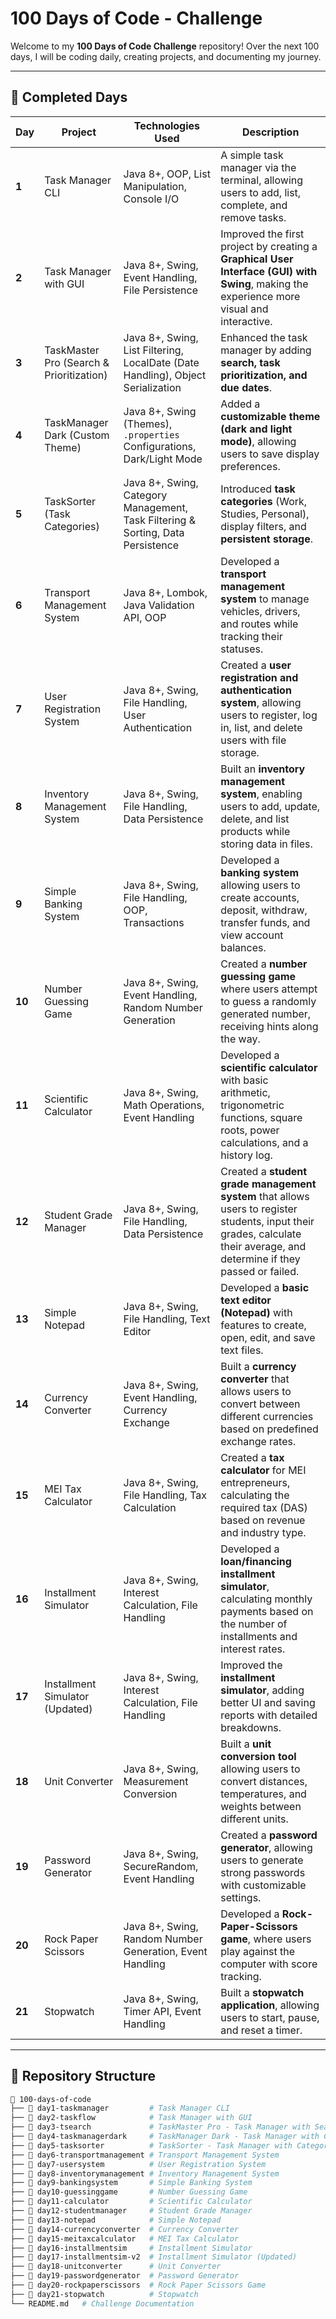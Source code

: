 
#  100 Days of Code - Challenge 

Welcome to my **100 Days of Code Challenge** repository! Over the next 100 days, I will be coding daily, creating projects, and documenting my journey. 






---

## 📌 Completed Days

| Day  | Project                          | Technologies Used                                   | Description |
|------|----------------------------------|---------------------------------------------------|-------------|
| **1**  | Task Manager CLI               | Java 8+, OOP, List Manipulation, Console I/O       | A simple task manager via the terminal, allowing users to add, list, complete, and remove tasks. |
| **2**  | Task Manager with GUI          | Java 8+, Swing, Event Handling, File Persistence  | Improved the first project by creating a **Graphical User Interface (GUI) with Swing**, making the experience more visual and interactive. |
| **3**  | TaskMaster Pro (Search & Prioritization) | Java 8+, Swing, List Filtering, LocalDate (Date Handling), Object Serialization | Enhanced the task manager by adding **search, task prioritization, and due dates**. |
| **4**  | TaskManager Dark (Custom Theme) | Java 8+, Swing (Themes), `.properties` Configurations, Dark/Light Mode | Added a **customizable theme (dark and light mode)**, allowing users to save display preferences. |
| **5**  | TaskSorter (Task Categories)   | Java 8+, Swing, Category Management, Task Filtering & Sorting, Data Persistence | Introduced **task categories** (Work, Studies, Personal), display filters, and **persistent storage**. |
| **6**  | Transport Management System   | Java 8+, Lombok, Java Validation API, OOP         | Developed a **transport management system** to manage vehicles, drivers, and routes while tracking their statuses. |
| **7**  | User Registration System      | Java 8+, Swing, File Handling, User Authentication | Created a **user registration and authentication system**, allowing users to register, log in, list, and delete users with file storage. |
| **8**  | Inventory Management System   | Java 8+, Swing, File Handling, Data Persistence   | Built an **inventory management system**, enabling users to add, update, delete, and list products while storing data in files. |
| **9**  | Simple Banking System         | Java 8+, Swing, File Handling, OOP, Transactions  | Developed a **banking system** allowing users to create accounts, deposit, withdraw, transfer funds, and view account balances. |
| **10** | Number Guessing Game          | Java 8+, Swing, Event Handling, Random Number Generation | Created a **number guessing game** where users attempt to guess a randomly generated number, receiving hints along the way. |
| **11** | Scientific Calculator         | Java 8+, Swing, Math Operations, Event Handling   | Developed a **scientific calculator** with basic arithmetic, trigonometric functions, square roots, power calculations, and a history log. |
| **12** | Student Grade Manager         | Java 8+, Swing, File Handling, Data Persistence   | Created a **student grade management system** that allows users to register students, input their grades, calculate their average, and determine if they passed or failed. |
| **13** | Simple Notepad                | Java 8+, Swing, File Handling, Text Editor        | Developed a **basic text editor (Notepad)** with features to create, open, edit, and save text files. |
| **14** | Currency Converter            | Java 8+, Swing, Event Handling, Currency Exchange | Built a **currency converter** that allows users to convert between different currencies based on predefined exchange rates. |
| **15** | MEI Tax Calculator            | Java 8+, Swing, File Handling, Tax Calculation    | Created a **tax calculator** for MEI entrepreneurs, calculating the required tax (DAS) based on revenue and industry type. |
| **16** | Installment Simulator         | Java 8+, Swing, Interest Calculation, File Handling | Developed a **loan/financing installment simulator**, calculating monthly payments based on the number of installments and interest rates. |
| **17** | Installment Simulator (Updated) | Java 8+, Swing, Interest Calculation, File Handling | Improved the **installment simulator**, adding better UI and saving reports with detailed breakdowns. |
| **18** | Unit Converter                | Java 8+, Swing, Measurement Conversion            | Built a **unit conversion tool** allowing users to convert distances, temperatures, and weights between different units. |
| **19** | Password Generator            | Java 8+, Swing, SecureRandom, Event Handling      | Created a **password generator**, allowing users to generate strong passwords with customizable settings. |
| **20** | Rock Paper Scissors           | Java 8+, Swing, Random Number Generation, Event Handling | Developed a **Rock-Paper-Scissors game**, where users play against the computer with score tracking. |
| **21** | Stopwatch                     | Java 8+, Swing, Timer API, Event Handling         | Built a **stopwatch application**, allowing users to start, pause, and reset a timer. |

---

## 📂 Repository Structure

```bash
📂 100-days-of-code
├── 📂 day1-taskmanager         # Task Manager CLI
├── 📂 day2-taskflow            # Task Manager with GUI
├── 📂 day3-tsearch             # TaskMaster Pro - Task Manager with Search and Due Dates
├── 📂 day4-taskmanagerdark     # TaskManager Dark - Task Manager with Customizable Theme
├── 📂 day5-tasksorter          # TaskSorter - Task Manager with Categories
├── 📂 day6-transportmanagement # Transport Management System
├── 📂 day7-usersystem          # User Registration System
├── 📂 day8-inventorymanagement # Inventory Management System
├── 📂 day9-bankingsystem       # Simple Banking System
├── 📂 day10-guessinggame       # Number Guessing Game
├── 📂 day11-calculator         # Scientific Calculator
├── 📂 day12-studentmanager     # Student Grade Manager
├── 📂 day13-notepad            # Simple Notepad
├── 📂 day14-currencyconverter  # Currency Converter
├── 📂 day15-meitaxcalculator   # MEI Tax Calculator
├── 📂 day16-installmentsim     # Installment Simulator
├── 📂 day17-installmentsim-v2  # Installment Simulator (Updated)
├── 📂 day18-unitconverter      # Unit Converter
├── 📂 day19-passwordgenerator  # Password Generator
├── 📂 day20-rockpaperscissors  # Rock Paper Scissors Game
├── 📂 day21-stopwatch          # Stopwatch
└── README.md   # Challenge Documentation
